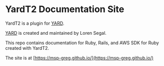# YardT2 Documentation Site

YardT2 is a plugin for [YARD](http://yardoc.org/).

[YARD](http://yardoc.org/) is created and maintained by Loren Segal.

This repo contains documentation for Ruby, Rails, and AWS SDK for Ruby created
with YardT2.

The site is at [https://msp-greg.github.io/](https://msp-greg.github.io/)

